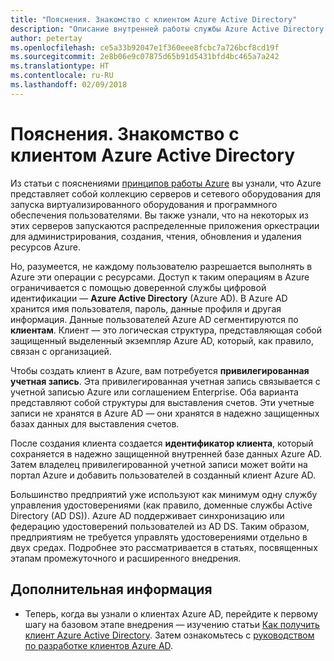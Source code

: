 ```yaml
---
title: "Пояснения. Знакомство с клиентом Azure Active Directory"
description: "Описание внутренней работы службы Azure Active Directory для предоставления идентификации как услуги (IDaaS) в Azure"
author: petertay
ms.openlocfilehash: ce5a33b92047e1f360eee8fcbc7a726bcf8cd19f
ms.sourcegitcommit: 2e8b06e9c07875d65b91d5431bfd4bc465a7a242
ms.translationtype: HT
ms.contentlocale: ru-RU
ms.lasthandoff: 02/09/2018
---
```

# <a name="explainer-what-is-an-azure-active-directory-tenant"></a>Пояснения. Знакомство с клиентом Azure Active Directory

Из статьи с пояснениями [принципов работы Azure](azure-explainer.md) вы узнали, что Azure представляет собой коллекцию серверов и сетевого оборудования для запуска виртуализированного оборудования и программного обеспечения пользователями. Вы также узнали, что на некоторых из этих серверов запускаются распределенные приложения оркестрации для администрирования, создания, чтения, обновления и удаления ресурсов Azure.

Но, разумеется, не каждому пользователю разрешается выполнять в Azure эти операции с ресурсами. Доступ к таким операциям в Azure ограничивается с помощью доверенной службы цифровой идентификации — **Azure Active Directory** (Azure AD). В Azure AD хранится имя пользователя, пароль, данные профиля и другая информация. Данные пользователей Azure AD сегментируются по **клиентам**. Клиент — это логическая структура, представляющая собой защищенный выделенный экземпляр Azure AD, который, как правило, связан с организацией.

Чтобы создать клиент в Azure, вам потребуется **привилегированная учетная запись**. Эта привилегированная учетная запись связывается с учетной записью Azure или соглашением Enterprise. Оба варианта представляют собой структуры для выставления счетов. Эти учетные записи не хранятся в Azure AD &mdash; они хранятся в надежно защищенных базах данных для выставления счетов. 

После создания клиента создается **идентификатор клиента**, который сохраняется в надежно защищенной внутренней базе данных Azure AD. Затем владелец привилегированной учетной записи может войти на портал Azure и добавить пользователей в созданный клиент Azure AD. 

Большинство предприятий уже используют как минимум одну службу управления удостоверениями (как правило, доменные службы Active Directory (AD DS)). Azure AD поддерживает синхронизацию или федерацию удостоверений пользователей из AD DS. Таким образом, предприятиям не требуется управлять удостоверениями отдельно в двух средах. Подробнее это рассматривается в статьях, посвященных этапам промежуточного и расширенного внедрения.

## <a name="next-steps"></a>Дополнительная информация

* Теперь, когда вы узнали о клиентах Azure AD, перейдите к первому шагу на базовом этапе внедрения — изучению статьи [Как получить клиент Azure Active Directory][how-to-get-aad-tenant]. Затем ознакомьтесь с [руководством по разработке клиентов Azure AD](tenant.md).

<!-- Links -->
[how-to-get-aad-tenant]: /azure/active-directory/develop/active-directory-howto-tenant?toc=/azure/architecture/cloud-adoption-guide/toc.json